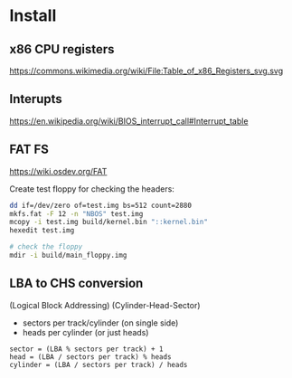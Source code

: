 # Install

## x86 CPU registers

https://commons.wikimedia.org/wiki/File:Table_of_x86_Registers_svg.svg

## Interupts

https://en.wikipedia.org/wiki/BIOS_interrupt_call#Interrupt_table

## FAT FS

https://wiki.osdev.org/FAT

Create test floppy for checking the headers:

```bash
dd if=/dev/zero of=test.img bs=512 count=2880
mkfs.fat -F 12 -n "NBOS" test.img
mcopy -i test.img build/kernel.bin "::kernel.bin"
hexedit test.img

# check the floppy
mdir -i build/main_floppy.img
```

## LBA to CHS conversion

(Logical Block Addressing)
(Cylinder-Head-Sector)

- sectors per track/cylinder (on single side)
- heads per cylinder (or just heads)

```
sector = (LBA % sectors per track) + 1
head = (LBA / sectors per track) % heads
cylinder = (LBA / sectors per track) / heads
```